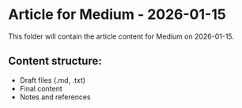 # Article for Medium - 2026-01-15

This folder will contain the article content for Medium on 2026-01-15.

## Content structure:
- Draft files (.md, .txt)
- Final content
- Notes and references
